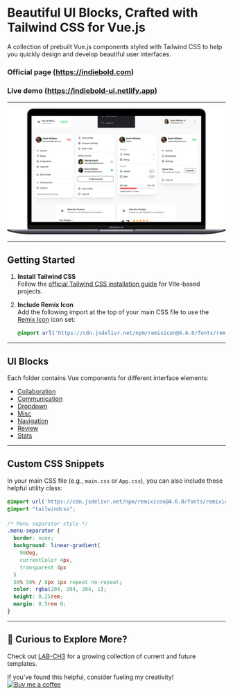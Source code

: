 
# Beautiful UI Blocks, Crafted with Tailwind CSS for Vue.js

A collection of prebuilt Vue.js components styled with Tailwind CSS to help you quickly design and develop beautiful user interfaces. 

### Official page (https://indiebold.com)
### Live demo (https://indiebold-ui.netlify.app)


---


![Basic Components Preview](./src/assets/demo/shot.png)

---

## Getting Started

1. **Install Tailwind CSS**  
   Follow the [official Tailwind CSS installation guide](https://tailwindcss.com/docs/installation/using-vite) for Vite-based projects.

2. **Include Remix Icon**  
   Add the following import at the top of your main CSS file to use the [Remix Icon](https://remixicon.com/) icon set:
   ```css
   @import url('https://cdn.jsdelivr.net/npm/remixicon@4.6.0/fonts/remixicon.css');
   ```

---

## UI Blocks

Each folder contains Vue components for different interface elements:

- [Collaboration](/src/components/collaboration)
- [Communication](/src/components/communication)
- [Dropdown](/src/components/dropdown)
- [Misc](/src/components/misc)
- [Navigation](/src/components/navigation)
- [Review](/src/components/review)
- [Stats](/src/components/stats)

---

## Custom CSS Snippets

In your main CSS file (e.g., `main.css` or `App.css`), you can also include these helpful utility class:

```css
@import url('https://cdn.jsdelivr.net/npm/remixicon@4.6.0/fonts/remixicon.css');
@import "tailwindcss";

/* Menu separator style */
.menu-separator {
  border: none;
  background: linear-gradient(
    90deg,
    currentColor 4px,
    transparent 4px
  )
  50% 50% / 8px 1px repeat no-repeat;
  color: rgba(204, 204, 204, 1);
  height: 0.25rem;
  margin: 0.5rem 0;
}
```

---

## 👀 Curious to Explore More?

Check out [LAB-CH3](https://github.com/LaB-CH3) for a growing collection of current and future templates.

If you’ve found this helpful, consider fueling my creativity!  
[![Buy me a coffee](https://www.buymeacoffee.com/assets/img/custom_images/orange_img.png)](https://www.buymeacoffee.com/d2OuR1c)
